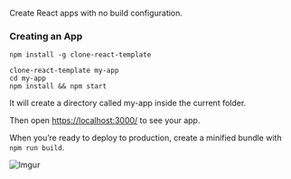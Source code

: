 Create React apps with no build configuration.

### Creating an App

```
npm install -g clone-react-template

clone-react-template my-app
cd my-app
npm install && npm start
```

It will create a directory called my-app inside the current folder.

Then open [https://localhost:3000/](https://localhost:3000/) to see your app.

When you’re ready to deploy to production, create a minified bundle with `npm run build`.


![Imgur](https://i.imgur.com/qq9cOY8.png)